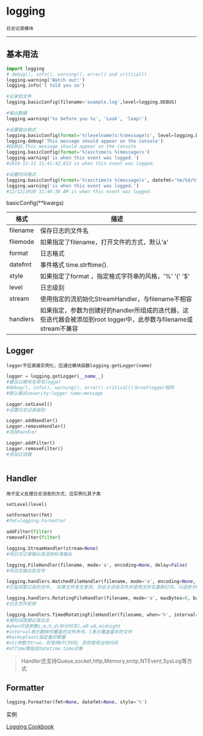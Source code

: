 ﻿# logging
    日志记录模块
---
## 基本用法

```python
import logging
# debug(), info(), warning(), error() and critical()
logging.warning('Watch out!')
logging.info('I told you so')

#记录到文件
logging.basicConfig(filename='example.log',level=logging.DEBUG)

#输出数据
logging.warning('%s before you %s', 'Look', 'leap!')

#设置输出格式
logging.basicConfig(format='%(levelname)s:%(message)s', level=logging.DEBUG)
logging.debug('This message should appear on the console')
#DEBUG:This message should appear on the console
logging.basicConfig(format='%(asctime)s %(message)s')
logging.warning('is when this event was logged.')
#2010-12-12 11:41:42,612 is when this event was logged.

#设置时间格式
logging.basicConfig(format='%(asctime)s %(message)s', datefmt='%m/%d/%Y %I:%M:%S %p')
logging.warning('is when this event was logged.')
#12/12/2010 11:46:36 AM is when this event was logged.
```

basicConfig(**kwargs)

格式 | 描述
-----|-----
filename | 保存日志的文件名
filemode |如果指定了filename，打开文件的方式，默认'a'
format | 日志格式
datefmt |事件格式 time.strftime().
style | 如果指定了format ，指定格式字符串的风格，'%' '{' '$'
level | 日志级别
stream | 使用指定的流初始化StreamHandler，与filename不相容
handlers | 如果指定，参数为创建好的handler所组成的迭代器，这些迭代器会被添加到root logger中，此参数与filename或stream不兼容

## Logger
    logger不应直接实例化，应通过模块函数logging.getLogger(name)
```python
logger = logging.getLogger(__name__)
#建议以模块名命名logger
#debug(), info(), warning(), error() critical()与rootlogger相同
#默认格式severity:logger name:message

Logger.setLevel()
#设置日志记录级别

Logger.addHandler()
Logger.removeHandler()
#添加handler

Logger.addFilter()
Logger.removeFilter()
#添加过滤器



```

## Handler

    用于定义处理日志消息的方式，应实例化其子类

```python
setLevel(level)

setFormatter(fmt)
#fmt=logging.Formatter

addFilter(filter)
removeFilter(filter)

logging.StreamHandler(stream=None)
#将日志记录输出发送到标准输出

logging.FileHandler(filename, mode='a', encoding=None, delay=False)
#将日志输出到文件

logging.handlers.WatchedFileHandler(filename, mode='a', encoding=None, delay=False)
#它监视要记录的文件。 如果文件发生更改，则会关闭该文件并使用文件名重新打开。只适用于Unix / Linux

logging.handlers.RotatingFileHandler(filename, mode='a', maxBytes=0, backupCount=0, encoding=None, delay=False)
#日志文件轮转

logging.handlers.TimedRotatingFileHandler(filename, when='h', interval=1, backupCount=0, encoding=None, delay=False, utc=False, atTime=None)
#按时间周期记录日志
#when可选参数s,m,h,d(秒分时天),w0-w6,midnight
#interval表示翻转时覆盖的文件序号，1表示覆盖最早的文件
#backupCount指定备份数量
#utc参数为true，则使用UTC时间; 否则使用当地时间
#atTime需指定datetime.time对象

```
>Handler还支持Queue,socket,http,Memory,smtp,NTEvent,SysLog等方式

## Formatter

```python
logging.Formatter(fmt=None, datefmt=None, style='%')
```

实例

[Logging Cookbook](https://docs.python.org/3/howto/logging-cookbook.html)

